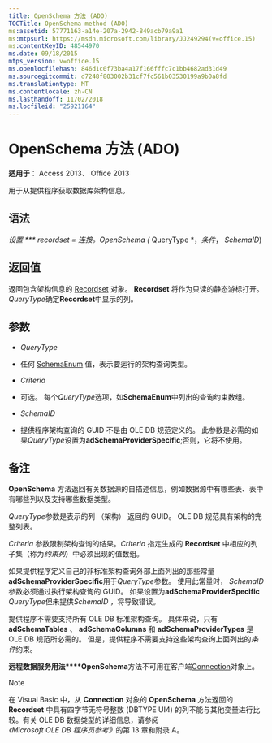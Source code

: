 ```yaml
---
title: OpenSchema 方法 (ADO)
TOCTitle: OpenSchema method (ADO)
ms:assetid: 57771163-a14e-207a-2942-849acb79a9a1
ms:mtpsurl: https://msdn.microsoft.com/library/JJ249294(v=office.15)
ms:contentKeyID: 48544970
ms.date: 09/18/2015
mtps_version: v=office.15
ms.openlocfilehash: 846d1c0f73ba4a17f166fffc7c1bb4682ad31d49
ms.sourcegitcommit: d7248f803002b31cf7fc561b03530199a9b0a8fd
ms.translationtype: MT
ms.contentlocale: zh-CN
ms.lasthandoff: 11/02/2018
ms.locfileid: "25921164"
---
```

# <a name="openschema-method-ado"></a>OpenSchema 方法 (ADO)


**适用于**： Access 2013、 Office 2013


用于从提供程序获取数据库架构信息。

## <a name="syntax"></a>语法

**设置 *** recordset* = *连接*。OpenSchema (* QueryType *，*条件*， *SchemaID*)

## <a name="return-values"></a>返回值

返回包含架构信息的 [Recordset](recordset-object-ado.md) 对象。 **Recordset** 将作为只读的静态游标打开。 *QueryType*确定**Recordset**中显示的列。

## <a name="parameters"></a>参数

  - *QueryType*

  - 任何 [SchemaEnum](schemaenum.md) 值，表示要运行的架构查询类型。

  - *Criteria*

  - 可选。 每个*QueryType*选项，如**SchemaEnum**中列出的查询约束数组。

  - *SchemaID*

  - 提供程序架构查询的 GUID 不是由 OLE DB 规范定义的。 此参数是必需的如果*QueryType*设置为**adSchemaProviderSpecific**;否则，它将不使用。

## <a name="remarks"></a>备注

**OpenSchema** 方法返回有关数据源的自描述信息，例如数据源中有哪些表、表中有哪些列以及支持哪些数据类型。

*QueryType*参数是表示的列 （架构） 返回的 GUID。 OLE DB 规范具有架构的完整列表。

*Criteria* 参数限制架构查询的结果。*Criteria* 指定生成的 **Recordset** 中相应的列子集（称为*约束列*）中必须出现的值数组。

如果提供程序定义自己的非标准架构查询外部上面列出的那些常量**adSchemaProviderSpecific**用于*QueryType*参数。 使用此常量时， *SchemaID*参数必须通过执行架构查询的 GUID。 如果设置为**adSchemaProviderSpecific** *QueryType*但未提供*SchemaID* ，将导致错误。

提供程序不需要支持所有 OLE DB 标准架构查询。 具体来说，只有 **adSchemaTables** 、 **adSchemaColumns** 和 **adSchemaProviderTypes** 是 OLE DB 规范所必需的。 但是，提供程序不需要支持这些架构查询上面列出的*条件*约束。

**远程数据服务用法****OpenSchema**方法不可用在客户端[Connection](connection-object-ado.md)对象上。


> [!NOTE]
> <P>在 Visual Basic 中，从 <STRONG>Connection</STRONG> 对象的 <STRONG>OpenSchema</STRONG> 方法返回的 <STRONG>Recordset</STRONG> 中具有四字节无符号整数 (DBTYPE UI4) 的列不能与其他变量进行比较。有关 OLE DB 数据类型的详细信息，请参阅<EM>《Microsoft OLE DB 程序员参考》</EM>的第 13 章和附录 A。</P>


